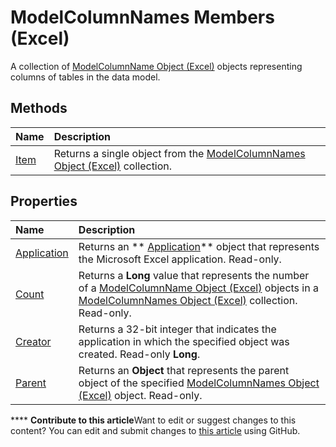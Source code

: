 
# ModelColumnNames Members (Excel)
A collection of  [ModelColumnName Object (Excel)](63a5eefe-b54d-0075-c116-8a752c881834.md) objects representing columns of tables in the data model.

## Methods



|**Name**|**Description**|
|:-----|:-----|
| [Item](49db4920-ef4b-db88-1c6f-e7d4450fd09e.md)|Returns a single object from the  [ModelColumnNames Object (Excel)](3a8a966f-b987-a77b-1d4c-eb7b35179f8b.md) collection.|

## Properties



|**Name**|**Description**|
|:-----|:-----|
| [Application](09a0a219-b4eb-4ead-f058-5b9a04e98dc9.md)|Returns an  ** [Application](19b73597-5cf9-4f56-8227-b5211f657f6f.md)** object that represents the Microsoft Excel application. Read-only.|
| [Count](05cb425d-5981-d630-b849-132a9c957aed.md)|Returns a  **Long** value that represents the number of a [ModelColumnName Object (Excel)](63a5eefe-b54d-0075-c116-8a752c881834.md) objects in a [ModelColumnNames Object (Excel)](3a8a966f-b987-a77b-1d4c-eb7b35179f8b.md) collection. Read-only.|
| [Creator](1930bfbe-b409-8368-0ff7-7556c500cc95.md)|Returns a 32-bit integer that indicates the application in which the specified object was created. Read-only  **Long**.|
| [Parent](5e9b23fc-892d-b457-95f7-9cc2fedd1cd3.md)|Returns an  **Object** that represents the parent object of the specified [ModelColumnNames Object (Excel)](3a8a966f-b987-a77b-1d4c-eb7b35179f8b.md) object. Read-only.|

****   **Contribute to this article**Want to edit or suggest changes to this content? You can edit and submit changes to  [this article](https://github.com/jhershey00/VBA_Excel_Test/OpenXMLCon/articles/ba659135-e622-bc31-0a97-0c5ea6046964.md) using GitHub.

